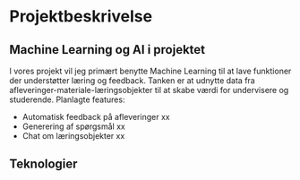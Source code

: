 # Projektbeskrivelse

## Machine Learning og AI i projektet

I vores projekt vil jeg primært benytte Machine Learning til at lave funktioner der understøtter læring og feedback. 
Tanken er at udnytte data fra afleveringer-materiale-læringsobjekter til at skabe værdi for undervisere og studerende. 
Planlagte features:
- Automatisk feedback på afleveringer
  xx
- Generering af spørgsmål
  xx
- Chat om læringsobjekter
  xx

## Teknologier 
